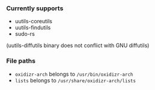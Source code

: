 ### Currently supports
- uutils-coreutils
- uutils-findutils
- sudo-rs

(uutils-diffutils binary does not conflict with GNU diffutils)

### File paths
- `oxidizr-arch` belongs to `/usr/bin/oxidizr-arch`
- `lists` belongs to `/usr/share/oxidizr-arch/lists`
